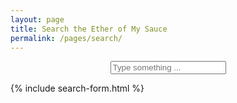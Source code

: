 ```yaml
---
layout: page
title: Search the Ether of My Sauce
permalink: /pages/search/
---
```

<p align="center">

<input type="text" id="search-input" placeholder="Type something ...">
<ul id="results-container"></ul>

{% include search-form.html %}
</p>